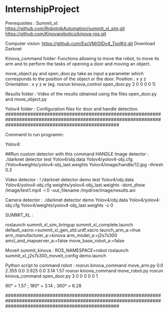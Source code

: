 # InternshipProject

Prerequisites : 
   Summit_xl:
    https://github.com/RobotnikAutomation/summit_xl_sim.git
    https://github.com/Kinovarobotics/kinova-ros.git
    
  Computer vision: 
    https://github.com/EscVM/OIDv4_ToolKit.git
    Download Darknet 
  
  
  
Kinova_command folder: Functions allowing to move the robot, to move its arm and to perform the tasks of opening a door and moving an object. 

move_object.py and open_door.py take as input a parameter which corresponds to the position of the object or the door. Position : x y z Orientation : x y z w (eg. rosrun kinova_control open_door.py 2 0 0 0 0 1)  

Results folder : Video of the results obtained using the files open_door.py and move_object.py 

Yolov4 folder : Configuration files for door and handle detection. 
#########################################################################################################################################################

Command to run programm: 

Yolov4: 

##Run custom detector with this command
HANDLE
Image detector : 
./darknet detector test Yolov4/obj.data Yolov4/yolov4-obj.cfg /Yolov4weights/yolov4-obj_last.weights Yolov4/image/handle/12.jpg -thresh 0.3

Video detector : 
!./darknet detector demo test Yolov4/obj.data Yolov4/yolov4-obj.cfg weights/yolov4-obj_last.weights -dont_show /image/test1.mp4 -i 0 -out_filename /mydrive/image/results.avi

Camera detector : 
./darknet detector demo Yolov4/obj.data Yolov4/yolov4-obj.cfg Yolov4/weights/yolov4-obj_last.weights -c 0



SUMMIT_XL : 

roslaunch summit_xl_sim_bringup summit_xl_complete.launch default_xacro:=summit_xl_gen_std.urdf.xacro launch_arm_a:=true arm_manufacturer_a:=kinova arm_model_a:=j2s7s300 amcl_and_mapserver_a:=false move_base_robot_a:=false

Moveit summit_kinova : 
ROS_NAMESPACE=robot roslaunch summit_xl_j2s7s300_moveit_config demo.launch

Python script to command robot : 
rosrun kinova_command move_arm.py 0.0 2.355 0.0 3.925 0.0 3.14 1.57
rosrun kinova_command move_robot.py 
rosrun kinova_command open_door.py 3 0 0 0 0 0 1 

90° = 1.57 ; 180° = 3.14 ; 360° = 6.28

#########################################################################################################################################################

 
